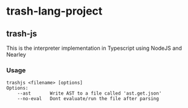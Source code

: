 # trash-lang-project

## trash-js

This is the interpreter implementation in Typescript using NodeJS and Nearley

### Usage

```
trashjs <filename> [options]
Options:
    --ast       Write AST to a file called 'ast.get.json'
    --no-eval   Dont evaluate/run the file after parsing
```

